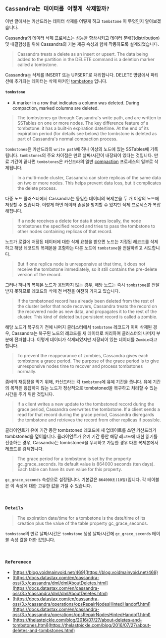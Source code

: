 ## `Cassandra는 데이터를 어떻게 삭제할까?`

이번 글에서는 카산드라는 데이터 삭제를 어떻게 하고 `tombstone` 이 무엇인지 알아보겠습니다.



Cassandra의 데이터 삭제 프로세스는 성능을 향상시키고 데이터 분배?(distribution) 및 내결함성을 위해 Cassandra의 기본 제공 속성과 함께 작동하도록 설계되었습니다.

> Cassandra treats a delete as an insert or upsert. The data being added to the partition in the DELETE command is a deletion marker called a tombstone.

Cassandra는 삭제를 INSERT 또는 UPSERT로 처리합니다. DELETE 명령에서 파티션에 추가되는 데이터는 삭제 마커인 [tombstone](https://docs.datastax.com/en/glossary/docs/index.html#tombstone) 입니다.

#### `tombstone`
- A marker in a row that indicates a column was deleted. During compaction, marked columns are deleted.

> The tombstones go through Cassandra's write path, and are written to SSTables on one or more nodes. The key difference feature of a tombstone: it has a built-in expiration date/time. At the end of its expiration period (for details see below) the tombstone is deleted as part of Cassandra's normal compaction process.

`tombstones`은 카산드라의 `write path`에 하나 이상의 노드에 있는 SSTables에 기록됩니다. `tombstones`의 주요 차이점은 만료 날짜/시간이 내장되어 있다는 것입니다. 만료 기간이 끝나면 `tombstones`은 카산드라의 일반 [compaction](https://docs.datastax.com/en/cassandra-oss/3.x/cassandra/dml/dmlHowDataMaintain.html#dmlHowDataMaintain__dml-compaction) 프로세스의 일부로 삭제됩니다.

> In a multi-node cluster, Cassandra can store replicas of the same data on two or more nodes. This helps prevent data loss, but it complicates the delete process.

다중 노드 클러스터에서 Cassandra는 동일한 데이터의 복제본을 두 개 이상의 노드에 저장할 수 있습니다. 이렇게 하면 데이터 손실을 방지할 수 있지만 삭제 프로세스가 복잡해집니다.

> If a node receives a delete for data it stores locally, the node tombstones the specified record and tries to pass the tombstone to other nodes containing replicas of that record.

노드가 로컬에 저장된 데이터에 대한 삭제 요청을 받으면 노드는 지정된 레코드를 삭제하고 해당 레코드의 복제본을 포함하는 다른 노드에 `tombstone`을 전달하려고 시도합니다.

>  But if one replica node is unresponsive at that time, it does not receive the tombstone immediately, so it still contains the pre-delete version of the record.

그러나 하나의 복제본 노드가 응답하지 않는 경우, 해당 노드는 즉시 `tombstone`를 전달 받지 못하므로 레코드의 삭제 전 버전을 여전히 가지고 있습니다.

>  If the tombstoned record has already been deleted from the rest of the cluster befor that node recovers, Cassandra treats the record on the recovered node as new data, and propagates it to the rest of the cluster. This kind of deleted but persistent record is called a zombie.

해당 노드가 복구되기 전에 나머지 클러스터에서 `tombstone` 레코드가 이미 삭제된 경우, Cassandra는 복구된 노드의 레코드를 새 데이터로 처리하여 클러스터의 나머지 부분에 전파합니다. 이렇게 데이터가 삭제되었지만 저장되어 있는 데이터를 `Zombie`라고 합니다.

> To prevent the reappearance of zombies, Cassandra gives each tombstone a grace period. The purpose of the grace period is to give unresponsive nodes time to recover and process tombstones normally. 

좀비의 재등장을 막기 위해, 카산드라는 각 `tombstone`에 유예 기간을 줍니다. 유예 기간의 목적은 응답하지 않는 노드가 정상적으로 tombstoned을 복구하고 처리할 수 있는 시간을 주기 위한 것입니다.

> If a client writes a new update to the tombstoned record during the grace period, Cassandra overwrites the tombstone. If a client sends a read for that record during the grace period, Cassandra disregards the tombstone and retrieves the record from other replicas if possible.

클라이언트가 유예 기간 동안 tombstoned 레코드에 새 업데이트를 쓰면 카산드라가 tombstoned을 덮어씁니다. 클라이언트가 유예 기간 동안 해당 레코드에 대한 읽기를 전송하는 경우, Cassandra는 tombstoned을 무시하고 가능한 경우 다른 복제본에서 레코드를 검색합니다.

> The grace period for a tombstone is set by the property gc_grace_seconds. Its default value is 864000 seconds (ten days). Each table can have its own value for this property.

`gc_grace_seconds` 속성으로 설정됩니다. 기본값은 `864000초(10일)`입니다. 각 테이블은 이 속성에 대한 고유한 값을 가질 수 있습니다.

<br>

### `Details`

> The expiration date/time for a tombstone is the date/time of its creation plus the value of the table property gc_grace_seconds.

`tombstone`의 만료 날짜/시간은 `tombstone` 생성 날짜/시간에 `gc_grace_seconds` 테이블 속성 값을 더한 값입니다.

<br>

### `Referenece`

- [https://blog.voidmainvoid.net/469](https://blog.voidmainvoid.net/469)
- [https://docs.datastax.com/en/cassandra-oss/3.x/cassandra/dml/dmlAboutDeletes.html](https://docs.datastax.com/en/cassandra-oss/3.x/cassandra/dml/dmlAboutDeletes.html)
- [https://docs.datastax.com/en/cassandra-oss/3.x/cassandra/operations/opsRepairNodesHintedHandoff.html](https://docs.datastax.com/en/cassandra-oss/3.x/cassandra/operations/opsRepairNodesHintedHandoff.html)
- [https://thelastpickle.com/blog/2016/07/27/about-deletes-and-tombstones.html](https://thelastpickle.com/blog/2016/07/27/about-deletes-and-tombstones.html)